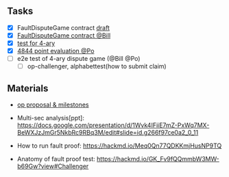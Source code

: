 ## Tasks
- [x] FaultDisputeGame contract [draft](https://github.com/ethstorage/optimism/pull/17/files)
- [x] [FaultDisputeGame contract @Bill](https://github.com/ethstorage/optimism/pull/21/files)
- [x] [test for 4-ary](https://github.com/JustXxx/optimism/commit/c359a05aaa4467eaa0103162552d6d7256abf2a2)
- [x] [4844 point evaluation @Po](https://github.com/dajuguan/solidity/blob/main/eip-4844-kzg/hardhat/test/Lock.js)
- [ ] e2e test of 4-ary dispute game (@Bill @Po)
  - [ ] op-challenger, alphabettest(how to submit claim)
## Materials
- [op proposal & milestones](https://app.charmverse.io/op-grants/page-29596258544520615)

- Multi-sec analysis[ppt]: https://docs.google.com/presentation/d/1Wvk4IFiiE7mZ-PxWq7MX-BeWXJzJmGr5NkbRc9RBq3M/edit#slide=id.g266f97ce0a2_0_11
- How to run fault proof: https://hackmd.io/Meq0Qn77QDKKmjHusNP9TQ
- Anatomy of fault proof test: https://hackmd.io/GK_Fv9fQQmmbW3MW-b69Gw?view#Challenger
